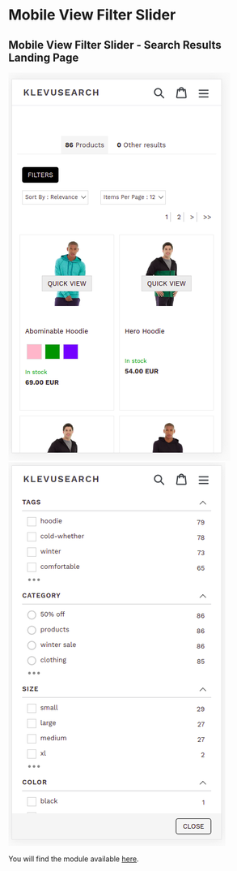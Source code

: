 # Mobile View Filter Slider

## Mobile View Filter Slider - Search Results Landing Page

![mobile-filter-slider closed](/modules/mobile-sliding-filter/images/image001.png)
![mobile-filter-slider opened](/modules/mobile-sliding-filter/images/image002.png)

You will find the module available [here](/modules/mobile-sliding-filter/landing).